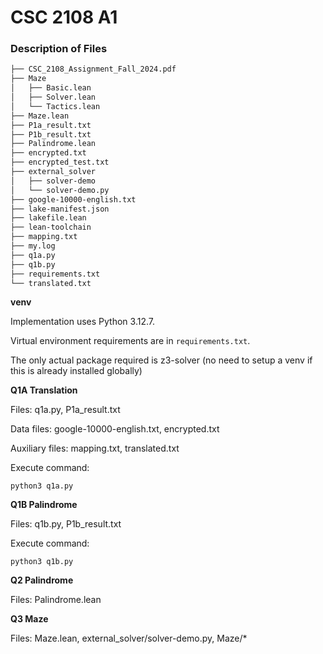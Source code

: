 # CSC 2108 A1

### Description of Files
```bash
├── CSC_2108_Assignment_Fall_2024.pdf
├── Maze
│   ├── Basic.lean
│   ├── Solver.lean
│   └── Tactics.lean
├── Maze.lean
├── P1a_result.txt
├── P1b_result.txt
├── Palindrome.lean
├── encrypted.txt
├── encrypted_test.txt
├── external_solver
│   ├── solver-demo
│   └── solver-demo.py
├── google-10000-english.txt
├── lake-manifest.json
├── lakefile.lean
├── lean-toolchain
├── mapping.txt
├── my.log
├── q1a.py
├── q1b.py
├── requirements.txt
└── translated.txt
```

**venv**

Implementation uses Python 3.12.7.

Virtual environment requirements are in `requirements.txt`.

The only actual package required is z3-solver (no need to setup a venv if this is already installed globally)

**Q1A Translation**

Files: q1a.py, P1a_result.txt

Data files: google-10000-english.txt, encrypted.txt

Auxiliary files: mapping.txt, translated.txt

Execute command:

`python3 q1a.py`

**Q1B Palindrome**

Files: q1b.py, P1b_result.txt

Execute command:

`python3 q1b.py`

**Q2 Palindrome**

Files: Palindrome.lean

**Q3 Maze**

Files: Maze.lean, external_solver/solver-demo.py, Maze/*